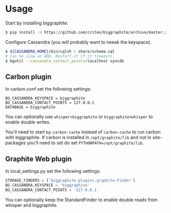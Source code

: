 # Usage

Start by installing biggraphite:
```bash
$ pip install -U https://github.com/criteo/biggraphite/archive/master.zip
```

Configure Cassandra (you will probably want to tweak the keyspace).

```bash
$ ${CASSANDRA_HOME}/bin/cqlsh < share/schema.cql
# Can be slow on HDD. Restart-it if it timeouts.
$ bgutil --cassandra_contact_points=localhost syncdb
```

## Carbon plugin

In carbon.conf set the following settings:
```text
BG_CASSANDRA_KEYSPACE = biggraphite
BG_CASSANDRA_CONTACT_POINTS = 127.0.0.1
DATABASE = biggraphite
```

You can optionally use `whisper+biggraphite` or `biggraphite+whisper` to enable
double writes.

You'll need to start `bg-carbon-cache` instead of `carbon-cache` to run carbon with
biggraphite. If carbon is installed in `/opt/graphite/lib` and not in site-packages
you'll need to set do set `PYTHONPATH=/opt/graphite/lib`.

## Graphite Web plugin

In local_settings.py set the following settings:

```python
STORAGE_FINDERS = ['biggraphite.plugins.graphite.Finder']
BG_CASSANDRA_KEYSPACE = 'biggraphite'
BG_CASSANDRA_CONTACT_POINTS = '127.0.0.1'
```

You can optionally keep the StandardFinder to enable double reads from whisper
and biggraphite.